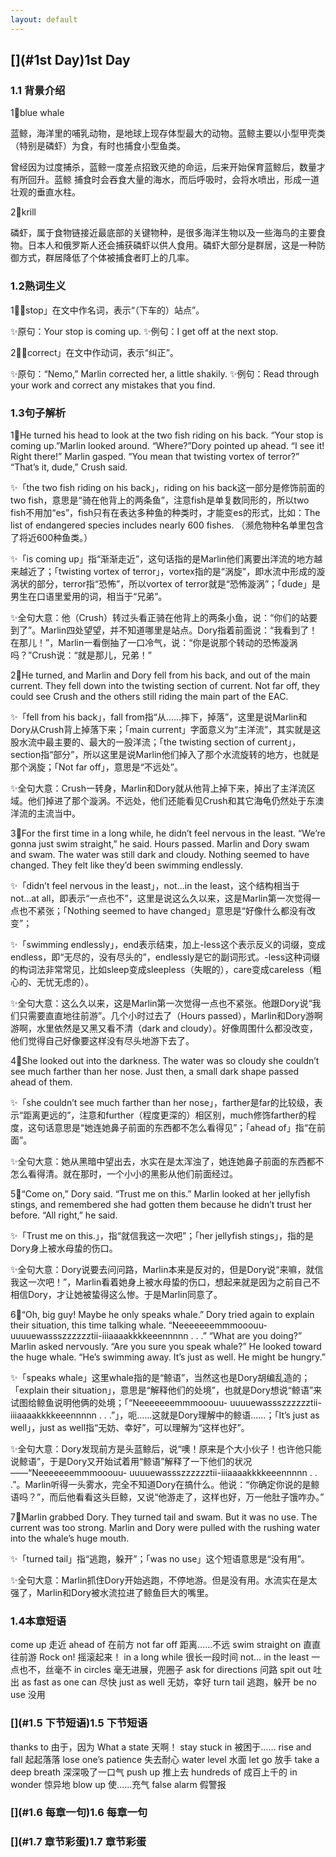 ```yaml
---
layout: default
---
```


## [](#1st Day)1st Day

### [](#1.1背景介绍)1.1 背景介绍
 
 1⃣️blue whale
 
 蓝鲸，海洋里的哺乳动物，是地球上现存体型最大的动物。蓝鲸主要以小型甲壳类（特别是磷虾）为食，有时也捕食小型鱼类。
 
 曾经因为过度捕杀，蓝鲸一度差点招致灭绝的命运，后来开始保育蓝鲸后，数量才有所回升。蓝鲸
 捕食时会吞食大量的海水，而后呼吸时，会将水喷出，形成一道壮观的垂直水柱。
 
 2⃣️krill
 
 磷虾，属于食物链接近最底部的关键物种，是很多海洋生物以及一些海鸟的主要食物。日本人和俄罗斯人还会捕获磷虾以供人食用。磷虾大部分是群居，这是一种防御方式，群居降低了个体被捕食者盯上的几率。
 
 
 
### [](#1.2熟词生义)1.2熟词生义

1⃣️「stop」在文中作名词，表示“（下车的）站点”。

✨原句：Your stop is coming up.
✨例句：I get off at the next stop.

2⃣️「correct」在文中作动词，表示“纠正”。

✨原句：“Nemo,” Marlin corrected her, a little shakily.
✨例句：Read through your work and correct any mistakes that you find.



### [](#1.3句子解析)1.3句子解析

1⃣️He turned his head to look at the two fish riding on his back. “Your stop is coming up.”Marlin looked around. “Where?”Dory pointed up ahead. “I see it! Right there!” Marlin gasped. “You mean that twisting vortex of terror?” “That’s it, dude,” Crush said.

✨「the two fish riding on his back」，riding on his back这一部分是修饰前面的two fish，意思是“骑在他背上的两条鱼”，注意fish是单复数同形的，所以two fish不用加“es”，fish只有在表达多种鱼的种类时，才能变es的形式，比如：The list of endangered species includes nearly 600 fishes. （濒危物种名单里包含了将近600种鱼类。）

✨「is coming up」指“渐渐走近”，这句话指的是Marlin他们离要出洋流的地方越来越近了；「twisting vortex of terror」，vortex指的是“涡旋”，即水流中形成的漩涡状的部分，terror指“恐怖”，所以vortex of terror就是“恐怖漩涡”；「dude」是男生在口语里爱用的词，相当于“兄弟”。

✨全句大意：他（Crush）转过头看正骑在他背上的两条小鱼，说：“你们的站要到了”。Marlin四处望望，并不知道哪里是站点。Dory指着前面说：“我看到了！在那儿！”，Marlin一看倒抽了一口冷气，说：“你是说那个转动的恐怖漩涡吗？”Crush说：“就是那儿，兄弟！”

2⃣️He turned, and Marlin and Dory fell from his back, and out of the main current. They fell down into the twisting section of current. Not far off, they could see Crush and the others still riding the main part of the EAC.

✨「fell from his back」，fall from指“从……摔下，掉落”，这里是说Marlin和Dory从Crush背上掉落下来；「main current」字面意义为“主洋流”，其实就是这股水流中最主要的、最大的一股洋流；「the twisting section of current」，section指“部分”，所以这里是说Marlin他们掉入了那个水流旋转的地方，也就是那个涡旋；「Not far off」，意思是“不远处”。

✨全句大意：Crush一转身，Marlin和Dory就从他背上掉下来，掉出了主洋流区域。他们掉进了那个漩涡。不远处，他们还能看见Crush和其它海龟仍然处于东澳洋流的主流当中。

3⃣️For the first time in a long while, he didn’t feel nervous in the least. “We’re gonna just swim straight,” he said. Hours passed. Marlin and Dory swam and swam. The water was still dark and cloudy. Nothing seemed to have changed. They felt like they’d been swimming endlessly.

✨「didn’t feel nervous in the least」，not…in the least，这个结构相当于not...at all，即表示“一点也不”，这里是说这么久以来，这是Marlin第一次觉得一点也不紧张；「Nothing seemed to have changed」意思是“好像什么都没有改变”；

✨「swimming endlessly」，end表示结束，加上-less这个表示反义的词缀，变成endless，即“无尽的，没有尽头的”，endlessly是它的副词形式。-less这种词缀的构词法非常常见，比如sleep变成sleepless（失眠的），care变成careless（粗心的、无忧无虑的）。

✨全句大意：这么久以来，这是Marlin第一次觉得一点也不紧张。他跟Dory说“我们只需要直直地往前游”。几个小时过去了（Hours passed），Marlin和Dory游啊游啊，水里依然是又黑又看不清（dark and cloudy）。好像周围什么都没改变，他们觉得自己好像要这样没有尽头地游下去了。

4⃣️She looked out into the darkness. The water was so cloudy she couldn’t see much farther than her nose. Just then, a small dark shape passed ahead of them.

✨「she couldn’t see much farther than her nose」，farther是far的比较级，表示“距离更远的”，注意和further（程度更深的）相区别，much修饰farther的程度，这句话意思是“她连她鼻子前面的东西都不怎么看得见”；「ahead of」指“在前面”。

✨全句大意：她从黑暗中望出去，水实在是太浑浊了，她连她鼻子前面的东西都不怎么看得清。就在那时，一个小小的黑影从他们前面经过。

5⃣️“Come on,” Dory said. “Trust me on this.” Marlin looked at her jellyfish stings, and remembered she had gotten them because he didn’t trust her before. “All right,” he said.

✨「Trust me on this.」，指“就信我这一次吧”；「her jellyfish stings」，指的是Dory身上被水母蛰的伤口。

✨全句大意：Dory说要去问问路，Marlin本来是反对的，但是Dory说“来嘛，就信我这一次吧！”，Marlin看着她身上被水母蛰的伤口，想起来就是因为之前自己不相信Dory，才让她被蛰得这么惨。于是Marlin同意了。

6⃣️“Oh, big guy! Maybe he only speaks whale.” Dory tried again to explain their situation, this time talking whale. “Neeeeeeemmmooouu- uuuuewassszzzzzztii-iiiaaaakkkkeeennnnn . . .” “What are you doing?” Marlin asked nervously. “Are you sure you speak whale?” He looked toward the huge whale. “He’s swimming away. It’s just as well. He might be hungry.”

✨「speaks whale」这里whale指的是“鲸语”，当然这也是Dory胡编乱造的；「explain their situation」，意思是“解释他们的处境”，也就是Dory想说“鲸语”来试图给鲸鱼说明他俩的处境；「“Neeeeeeemmmooouu- uuuuewassszzzzzztii-iiiaaaakkkkeeennnnn . . .”」，呃……这就是Dory理解中的鲸语……；「It’s just as well」，just as well指“无妨、幸好”，可以理解为“这样也好”。

✨全句大意：Dory发现前方是头蓝鲸后，说“噢！原来是个大小伙子！也许他只能说鲸语”，于是Dory又开始试着用“鲸语”解释了一下他们的状况——“Neeeeeeemmmooouu- uuuuewassszzzzzztii-iiiaaaakkkkeeennnnn . . .”。Marlin听得一头雾水，完全不知道Dory在搞什么。他说：“你确定你说的是鲸语吗？”，而后他看看这头巨鲸，又说“他游走了，这样也好，万一他肚子饿咋办。”

7⃣️Marlin grabbed Dory. They turned tail and swam. But it was no use. The current was too strong. Marlin and Dory were pulled with the rushing water into the whale’s huge mouth.

✨「turned tail」指“逃跑，躲开”；「was no use」这个短语意思是“没有用”。

✨全句大意：Marlin抓住Dory开始逃跑，不停地游。但是没有用。水流实在是太强了，Marlin和Dory被水流拉进了鲸鱼巨大的嘴里。



### [](#1.4本章短语)1.4本章短语

come up 走近
ahead of 在前方
not far off 距离……不远
swim straight on 直直往前游
Rock on! 摇滚起来！
in a long while 很长一段时间
not… in the least 一点也不，丝毫不
in circles 毫无进展，兜圈子
ask for directions 问路
spit out 吐出
as fast as one can 尽快
just as well 无妨，幸好
turn tail 逃跑，躲开
be no use 没用

### [](#1.5 下节短语)1.5 下节短语

thanks to 由于，因为
What a state 天啊！
stay stuck in 被困于……
rise and fall 起起落落
lose one’s patience 失去耐心
water level 水面
let go 放手
take a deep breath 深深吸了一口气
push up 推上去
hundreds of 成百上千的
in wonder 惊异地
blow up 使……充气
false alarm 假警报

### [](#1.6 每章一句)1.6 每章一句



### [](#1.7 章节彩蛋)1.7 章节彩蛋





